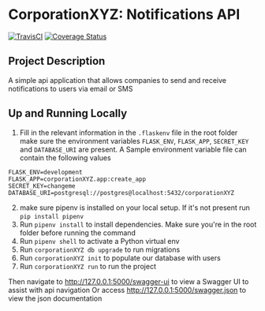 CorporationXYZ: Notifications API
=================================

[![TravisCI](https://travis-ci.org/uber/Python-Sample-Application.svg?branch=master)](https://travis-ci.org/uber/Python-Sample-Application)
[![Coverage Status](https://coveralls.io/repos/uber/Python-Sample-Application/badge.png)](https://coveralls.io/r/uber/Python-Sample-Application)

Project Description
-------------------

A simple api application that allows companies to send and receive notifications to users via email or SMS

Up and Running Locally
------------------------

1. Fill in the relevant information in the `.flaskenv` file in the root folder
make sure the environment variables `FLASK_ENV`, `FLASK_APP`, `SECRET_KEY` and `DATABASE_URI` are present.
A Sample environment variable file can contain the following values
```
FLASK_ENV=development
FLASK_APP=corporationXYZ.app:create_app
SECRET_KEY=changeme
DATABASE_URI=postgresql://postgres@localhost:5432/corporationXYZ
```
2. make sure pipenv is installed on your local setup. If it's not present run `pip install pipenv`
3. Run `pipenv install` to install dependencies. Make sure you're in the root folder before running the command
4. Run `pipenv shell` to activate a Python virtual env
5. Run `corporationXYZ db upgrade` to run migrations
6. Run `corporationXYZ init` to populate our database with users
7. Run `corporationXYZ run` to run the project

Then navigate to http://127.0.0.1:5000/swagger-ui to view a Swagger UI to assist with api navigation
Or access http://127.0.0.1:5000/swagger.json to view the json documentation
